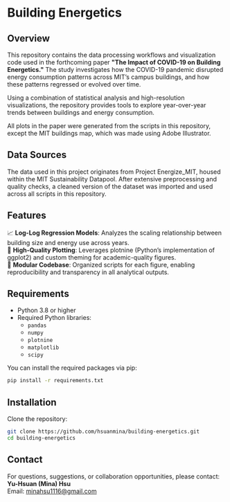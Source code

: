 # Building Energetics

## Overview
This repository contains the data processing workflows and visualization code used in the forthcoming paper **"The Impact of COVID-19 on Building Energetics."** The study investigates how the COVID-19 pandemic disrupted energy consumption patterns across MIT’s campus buildings, and how these patterns regressed or evolved over time.

Using a combination of statistical analysis and high-resolution visualizations, the repository provides tools to explore year-over-year trends between buildings and energy consumption.

All plots in the paper were generated from the scripts in this repository, except the MIT buildings map, which was made using Adobe Illustrator.

## Data Sources
The data used in this project originates from Project Energize_MIT, housed within the MIT Sustainability Datapool. After extensive preprocessing and quality checks, a cleaned version of the dataset was imported and used across all scripts in this repository.

## Features
📈 **Log-Log Regression Models**: Analyzes the scaling relationship between building size and energy use across years.  
🎨 **High-Quality Plotting**: Leverages plotnine (Python’s implementation of ggplot2) and custom theming for academic-quality figures.  
📂 **Modular Codebase**: Organized scripts for each figure, enabling reproducibility and transparency in all analytical outputs.

## Requirements
- Python 3.8 or higher
- Required Python libraries:
  - `pandas`
  - `numpy`
  - `plotnine`
  - `matplotlib`
  - `scipy`

You can install the required packages via pip:
```bash
pip install -r requirements.txt
```

## Installation
Clone the repository:
```bash
git clone https://github.com/hsuanmina/building-energetics.git
cd building-energetics
```

## Contact
For questions, suggestions, or collaboration opportunities, please contact:  
**Yu-Hsuan (Mina) Hsu**  
Email:
minahsu1116@gmail.com
